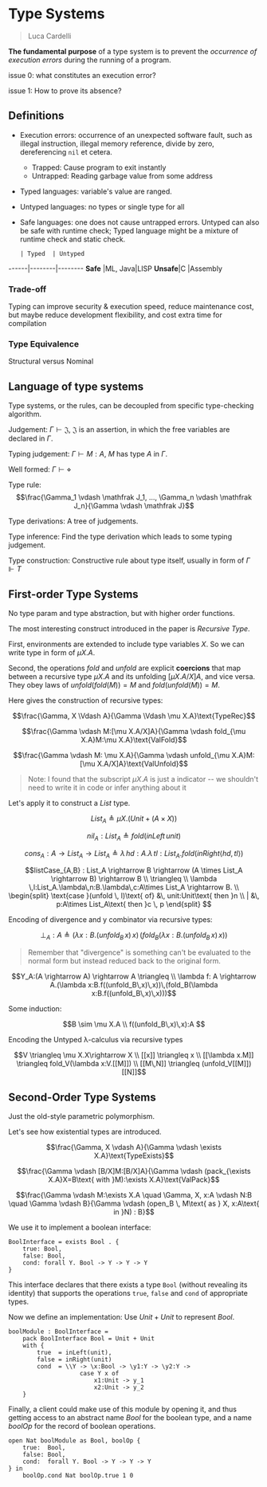 # Type Systems
> Luca Cardelli

**The fundamental purpose** of a type system is to prevent the *occurrence of execution errors* during the running of a program.

issue 0: what constitutes an execution error?

issue 1: How to prove its absence?

## Definitions
* Execution errors: occurrence of an unexpected software fault, such as illegal instruction, illegal memory reference, divide by zero, dereferencing `nil` et cetera.
    + Trapped: Cause program to exit instantly
    + Untrapped: Reading garbage value from some address
* Typed languages: variable's value are ranged.
* Untyped languages: no types or single type for all
* Safe languages: one does not cause untrapped errors. Untyped can also be safe with runtime check; Typed language might be a mixture of runtime check and static check.

      | Typed  | Untyped
------|--------|--------
**Safe**  |ML, Java|LISP
**Unsafe**|C       |Assembly

### Trade-off
Typing can improve security & execution speed, reduce maintenance cost, but maybe reduce development flexibility, and cost extra time for compilation

### Type Equivalence
Structural versus Nominal

## Language of type systems
Type systems, or the rules, can be decoupled from specific type-checking algorithm.

Judgement: $\Gamma \vdash \mathfrak J$, $\mathfrak J$ is an assertion, in which the free variables are declared in $\Gamma$.

Typing judgement: $\Gamma \vdash M : A$, $M$ has type $A$ in $\Gamma$.

Well formed: $\Gamma \vdash \diamond$

Type rule: $$\frac{\Gamma_1 \vdash \mathfrak J_1, ..., \Gamma_n \vdash \mathfrak J_n}{\Gamma \vdash \mathfrak J}$$

Type derivations: A tree of judgements.

Type inference: Find the type derivation which leads to some typing judgement.

Type construction: Constructive rule about type itself, usually in form of $\Gamma \Vdash T$

## First-order Type Systems
No type param and type abstraction, but with higher order functions.

The most interesting construct introduced in the paper is *Recursive Type*.

First, environments are extended to include type variables $X$. So we can write type in form of $\mu X.A$.

Second, the operations *fold* and *unfold* are explicit **coercions** that map between a recursive type $\mu X.A$ and its unfolding $[\mu X.A/X]A$, and vice versa. They obey laws of $unfold(fold(M)) = M$ and $fold(unfold(M)) = M$.

Here gives the construction of recursive types:

$$\frac{\Gamma, X \Vdash A}{\Gamma \Vdash \mu X.A}\text{TypeRec}$$

$$\frac{\Gamma \vdash M:[\mu X.A/X]A}{\Gamma \vdash fold_{\mu X.A}M:\mu X.A}\text{ValFold}$$

$$\frac{\Gamma \vdash M: \mu X.A}{\Gamma \vdash unfold_{\mu X.A}M:[\mu X.A/X]A}\text{ValUnfold}$$

> Note: I found that the subscript $\mu X.A$ is just a indicator -- we shouldn't need to write it in code or infer anything about it

Let's apply it to construct a $List$ type.

$$List_A \triangleq \mu X.(Unit + (A \times X))$$

$$nil_A : List_A \triangleq fold(inLeft \, unit)$$

$$cons_A:A \rightarrow List_A \rightarrow List_A \triangleq \lambda \, hd : A.\lambda \, tl : List_A . fold(inRight \langle hd, tl \rangle)$$

$$listCase_{A,B} : List_A \rightarrow B \rightarrow (A \times List_A \rightarrow B) \rightarrow B
\\ \triangleq \\
\lambda \,l:List_A.\lambda\,n:B.\lambda\,c:A\times List_A \rightarrow B. \\
\begin{split}
\text{case }(unfold \, l)\text{ of}
  &\, unit:Unit\text{ then }n \\
| &\, p:A\times List_A\text{ then }c \, p
\end{split}
$$

Encoding of divergence and y combinator via recursive types:

$$\bot_A:A \triangleq (\lambda x:B.(unfold_B\, x)\,x)\,(fold_B(\lambda x:B.(unfold_B \, x) \, x))$$

> Remember that "divergence" is something can't be evaluated to the normal form but instead reduced back to the original form.

$$Y_A:(A \rightarrow A) \rightarrow A \triangleq \\ \lambda f: A \rightarrow A.(\lambda x:B.f((unfold_B\,x)\,x))\,(fold_B(\lambda x:B.f((unfold_B\,x)\,x)))$$

Some induction:

$$B \sim \mu X.A \\
f((unfold_B\,x)\,x):A 
$$


Encoding the Untyped λ-calculus via recursive types

$$V \triangleq \mu X.X\rightarrow X \\
[[x]] \triangleq x \\
[[\lambda x.M]] \triangleq fold_V(\lambda x:V.[[M]]) \\
[[M\,N]] \triangleq (unfold_V[[M]])[[N]]$$

## Second-Order Type Systems
Just the old-style parametric polymorphism.

Let's see how existential types are introduced.

$$\frac{\Gamma, X \vdash A}{\Gamma \vdash \exists X.A}\text{TypeExists}$$

$$\frac{\Gamma \vdash [B/X]M:[B/X]A}{\Gamma \vdash (pack_{\exists X.A}X=B\text{ with }M):\exists X.A}\text{ValPack}$$

$$\frac{\Gamma \vdash M:\exists X.A \quad \Gamma, X, x:A \vdash N:B \quad \Gamma \vdash B}{\Gamma \vdash (open_B \, M\text{ as } X, x:A\text{ in }N) : B}$$

We use it to implement a boolean interface:

```
BoolInterface = exists Bool . {
    true: Bool,
    false: Bool,
    cond: forall Y. Bool -> Y -> Y -> Y
}
```

This interface declares that there exists a type `Bool` (without revealing its identity) that supports the operations `true`, `false` and `cond` of appropriate types.

Now we define an implementation: Use $Unit + Unit$ to represent $Bool$.

```
boolModule : BoolInterface =
    pack BoolInterface Bool = Unit + Unit
    with {
        true  = inLeft(unit),
        false = inRight(unit)
        cond  = \\Y -> \x:Bool -> \y1:Y -> \y2:Y ->
                    case Y x of
                        x1:Unit -> y_1
                        x2:Unit -> y_2
    }
```

Finally, a client could make use of this module by opening it, and thus getting access to an abstract name $Bool$ for the boolean type, and a name $boolOp$ for the record of boolean operations.

```
open Nat boolModule as Bool, boolOp {
    true:  Bool,
    false: Bool,
    cond:  forall Y. Bool -> Y -> Y -> Y
} in
    boolOp.cond Nat boolOp.true 1 0
```
